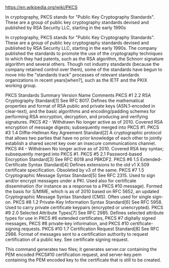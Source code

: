https://en.wikipedia.org/wiki/PKCS

In cryptography, PKCS stands for "Public Key Cryptography Standards". These are a group of public key cryptography standards devised and published by RSA Security LLC, starting in the early 1990s

In cryptography, PKCS stands for "Public Key Cryptography Standards". These are a group of public key cryptography standards devised and published by RSA Security LLC, starting in the early 1990s. The company published the standards to promote the use of the cryptography techniques to which they had patents, such as the RSA algorithm, the Schnorr signature algorithm and several others. Though not industry standards (because the company retained control over them), some of the standards have begun to move into the "standards track" processes of relevant standards organizations in recent years[when?], such as the IETF and the PKIX working group.

PKCS Standards Summary
Version	Name	Comments
PKCS #1	2.2	RSA Cryptography Standard[1]	See RFC 8017. Defines the mathematical properties and format of RSA public and private keys (ASN.1-encoded in clear-text), and the basic algorithms and encoding/padding schemes for performing RSA encryption, decryption, and producing and verifying signatures.
PKCS #2	-	Withdrawn	No longer active as of 2010. Covered RSA encryption of message digests; subsequently merged into PKCS #1.
PKCS #3	1.4	Diffie–Hellman Key Agreement Standard[2]	A cryptographic protocol that allows two parties that have no prior knowledge of each other to jointly establish a shared secret key over an insecure communications channel.
PKCS #4	-	Withdrawn	No longer active as of 2010. Covered RSA key syntax; subsequently merged into PKCS #1.
PKCS #5	2.1	Password-based Encryption Standard[3]	See RFC 8018 and PBKDF2.
PKCS #6	1.5	Extended-Certificate Syntax Standard[4]	Defines extensions to the old v1 X.509 certificate specification. Obsoleted by v3 of the same.
PKCS #7	1.5	Cryptographic Message Syntax Standard[5]	See RFC 2315. Used to sign and/or encrypt messages under a PKI. Used also for certificate dissemination (for instance as a response to a PKCS #10 message). Formed the basis for S/MIME, which is as of 2010 based on RFC 5652, an updated Cryptographic Message Syntax Standard (CMS). Often used for single sign-on.
PKCS #8	1.2	Private-Key Information Syntax Standard[6]	See RFC 5958. Used to carry private certificate keypairs (encrypted or unencrypted).
PKCS #9	2.0	Selected Attribute Types[7]	See RFC 2985. Defines selected attribute types for use in PKCS #6 extended certificates, PKCS #7 digitally signed messages, PKCS #8 private-key information, and PKCS #10 certificate-signing requests.
PKCS #10	1.7	Certification Request Standard[8]	See RFC 2986. Format of messages sent to a certification authority to request certification of a public key. See certificate signing request.

This command generates two files; it generates server.csr containing the PEM encoded PKCS#10 certification request, and server-key.pem containing the PEM encoded key to the certificate that is still to be created.

